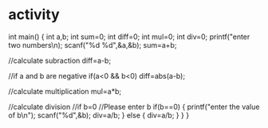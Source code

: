 # activity
int main()
{
  int a,b;
  int sum=0;
  int diff=0;
  int mul=0;
  int div=0;
  printf("enter two numbers\n);
  scanf("%d %d",&a,&b);
  sum=a+b;

  //calculate subraction
  diff=a-b;


  //if a and b are negative
  if(a<0 && b<0)
  diff=abs(a-b);


  //calculate multiplication
  mul=a*b;

  //calculate division
  //if b=0
  //Please enter b
  if(b==0)
  {
    printf("enter the value of b\n");
    scanf("%d",&b);
    div=a/b;
   }
   else
   {
    div=a/b;
   }
  }
  }
    
    
